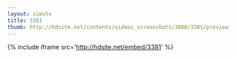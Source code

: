 ```yaml
---
layout: sieutv
title: 3381
thumb: http://hdsite.net/contents/videos_screenshots/3000/3381/preview_360p.mp4.jpg
---
```

{% include iframe src='http://hdsite.net/embed/3381' %}
 
